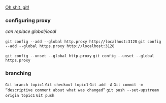 [Oh shit, git!](http://ohshitgit.com/)

### configuring proxy

*can replace global/local*

  ```git config --add --global http.proxy http://localhost:3128```
  ```git config --add --global https.proxy http://localhost:3128```

  ```git config --unset --global http.proxy```
  ```git config --unset --global https.proxy```

### branching

  ```Git branch topic1```
  ```Git checkout topic1```
  ```Git add -A```
  ```Git commit -m “descriptive comment about what was changed”```
  ```git push --set-upstream origin topic1```
  ```Git push```